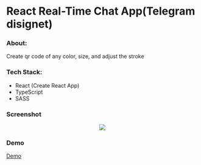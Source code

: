 # React Real-Time Chat App(Telegram disignet)

### About:

Create qr code of any color, size, and adjust the stroke

### Tech Stack:

* React (Create React App)
* TypeScript
* SASS

### Screenshot

<p align="center">
    <img src="https://i.imgur.com/rZo0gSO.png">  
</p>

### Demo

[Demo](https://bogdanaks.github.io/qrcode/)
